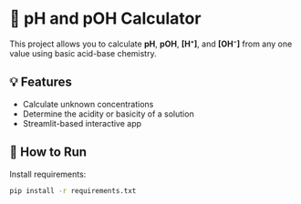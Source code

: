 # 🧪 pH and pOH Calculator

This project allows you to calculate **pH**, **pOH**, **[H⁺]**, and **[OH⁻]** from any one value using basic acid-base chemistry.

## 💡 Features
- Calculate unknown concentrations
- Determine the acidity or basicity of a solution
- Streamlit-based interactive app

## 🚀 How to Run

Install requirements:

```bash
pip install -r requirements.txt
```
